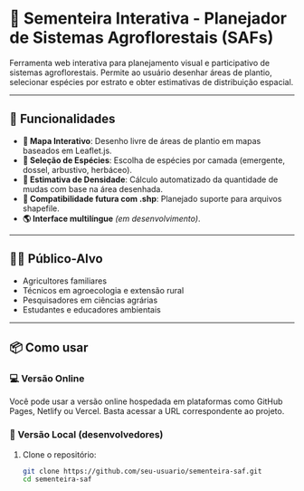 # 🌿 Sementeira Interativa - Planejador de Sistemas Agroflorestais (SAFs)

Ferramenta web interativa para planejamento visual e participativo de sistemas agroflorestais. Permite ao usuário desenhar áreas de plantio, selecionar espécies por estrato e obter estimativas de distribuição espacial.

---

## 🚀 Funcionalidades

- **📍 Mapa Interativo**: Desenho livre de áreas de plantio em mapas baseados em Leaflet.js.
- **🌱 Seleção de Espécies**: Escolha de espécies por camada (emergente, dossel, arbustivo, herbáceo).
- **📐 Estimativa de Densidade**: Cálculo automatizado da quantidade de mudas com base na área desenhada.
- **💾 Compatibilidade futura com .shp**: Planejado suporte para arquivos shapefile.
- **🌎 Interface multilíngue** *(em desenvolvimento)*.

---

## 🧑‍🌾 Público-Alvo

- Agricultores familiares
- Técnicos em agroecologia e extensão rural
- Pesquisadores em ciências agrárias
- Estudantes e educadores ambientais

---

## 📦 Como usar

### 💻 Versão Online

Você pode usar a versão online hospedada em plataformas como GitHub Pages, Netlify ou Vercel. Basta acessar a URL correspondente ao projeto.

### 🧪 Versão Local (desenvolvedores)

1. Clone o repositório:
   ```bash
   git clone https://github.com/seu-usuario/sementeira-saf.git
   cd sementeira-saf
